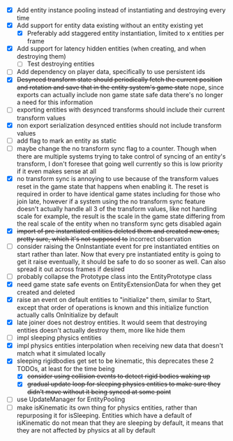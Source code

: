 
- [x] Add entity instance pooling instead of instantiating and destroying every time
- [x] Add support for entity data existing without an entity existing yet
  - [x] Preferably add staggered entity instantiation, limited to x entities per frame
- [x] Add support for latency hidden entities (when creating, and when destroying them)
  - [ ] Test destroying entities
- [ ] Add dependency on player data, specifically to use persistent ids
- [x] ~~Desynced transform state should periodically fetch the current position and rotation and save that in the entity system's game state~~ nope, since exports can actually include non game state safe data there's no longer a need for this information
- [ ] exporting entities with desynced transforms should include their current transform values
- [x] non export serialization desynced entities should not include transform values
- [ ] add flag to mark an entity as static
- [ ] maybe change the no transform sync flag to a counter. Though when there are multiple systems trying to take control of syncing of an entity's transform, I don't foresee that going well currently so this is low priority if it even makes sense at all
- [x] no transform sync is annoying to use because of the transform values reset in the game state that happens when enabling it. The reset is required in order to have identical game states including for those who join late, however if a system using the no transform sync feature doesn't actually handle all 3 of the transform values, like not handling scale for example, the result is the scale in the game state differing from the real scale of the entity when no transform sync gets disabled again
- [x] ~~import of pre instantiated entities deleted them and created new ones, pretty sure, which it's not supposed to~~ incorrect observation
- [ ] consider raising the OnInstantiate event for pre instantiated entities on start rather than later. Now that every pre instantiated entity is going to get it raise eventually, it should be safe to do so sooner as well. Can also spread it out across frames if desired
- [ ] probably collapse the Prototype class into the EntityPrototype class
- [x] need game state safe events on EntityExtensionData for when they get created and deleted
- [x] raise an event on default entities to "initialize" them, similar to Start, except that order of operations is known and this initialize function actually calls OnInitialize by default
- [x] late joiner does not destroy entities. It would seem that destroying entities doesn't actually destroy them, more like hide them
- [ ] impl sleeping physics entities
- [x] impl physics entities interpolation when receiving new data that doesn't match what it simulated locally
- [x] sleeping rigidbodies get set to be kinematic, this deprecates these 2 TODOs, at least for the time being
  - [x] ~~consider using collision events to detect rigid bodies waking up~~
  - [x] ~~gradual update loop for sleeping physics entities to make sure they didn't move without it being synced at some point~~
- [ ] use UpdateManager for EntityPooling
- [ ] make isKinematic its own thing for physics entities, rather than repurposing it for isSleeping. Entities which have a default of isKinematic do not mean that they are sleeping by default, it means that they are not affected by physics at all by default
